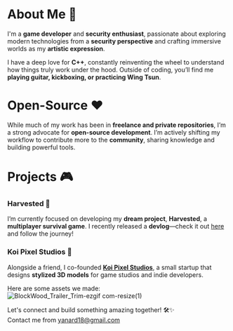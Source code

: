# About Me 🚀  

I'm a **game developer** and **security enthusiast**, passionate about exploring modern technologies from a **security perspective** and crafting immersive worlds as my **artistic expression**.  

I have a deep love for **C++**, constantly reinventing the wheel to understand how things truly work under the hood. Outside of coding, you’ll find me **playing guitar, kickboxing, or practicing Wing Tsun**.  

# Open-Source ❤️  

While much of my work has been in **freelance and private repositories**, I’m a strong advocate for **open-source development**. I’m actively shifting my workflow to contribute more to the **community**, sharing knowledge and building powerful tools.  

# Projects 🎮  

### **Harvested** 🌿  
I’m currently focused on developing my **dream project**, **Harvested**, a **multiplayer survival game**. I recently released a **devlog**—check it out [here](https://www.youtube.com/watch?v=bf8m04J9dss) and follow the journey!  

### **Koi Pixel Studios** 🎨  
Alongside a friend, I co-founded **[Koi Pixel Studios](https://www.koipixelstudios.com)**, a small startup that designs **stylized 3D models** for game studios and indie developers.  

Here are some assets we made:
![BlockWood_Trailer_Trim-ezgif com-resize(1)](https://github.com/user-attachments/assets/9daa4df7-cbc8-4064-a9f0-d48ee845533d)


Let's connect and build something amazing together! 🛠️✨  
Contact me from yanard18@gmail.com
